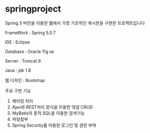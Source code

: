 # springproject


Spring 5 버전을 이용한 웹에서 가장 기초적인 게시판을 구현한 프로젝트입니다

FrameWork : Spring 5.0.7

IDE : Eclipse

Database : Oracle 11g xe

Server : Tomcat 9

Java : jdk 1.8

웹 디자인 : Bootstrap

주요 구현 기능

1. 페이징 처리
2. Ajax와 REST처리 방식을 이용한 댓글 CRUD
3. MyBatis의 동적 SQL을 이용한 검색기능
4. 파일첨부
5. Spring Security를 이용한 로그인 및 권한 부여
